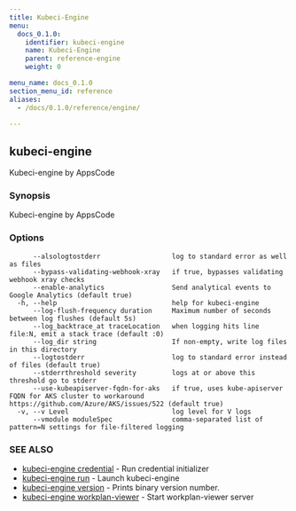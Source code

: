 ```yaml
---
title: Kubeci-Engine
menu:
  docs_0.1.0:
    identifier: kubeci-engine
    name: Kubeci-Engine
    parent: reference-engine
    weight: 0

menu_name: docs_0.1.0
section_menu_id: reference
aliases:
  - /docs/0.1.0/reference/engine/

---
```

## kubeci-engine

Kubeci-engine by AppsCode

### Synopsis

Kubeci-engine by AppsCode

### Options

```
      --alsologtostderr                  log to standard error as well as files
      --bypass-validating-webhook-xray   if true, bypasses validating webhook xray checks
      --enable-analytics                 Send analytical events to Google Analytics (default true)
  -h, --help                             help for kubeci-engine
      --log-flush-frequency duration     Maximum number of seconds between log flushes (default 5s)
      --log_backtrace_at traceLocation   when logging hits line file:N, emit a stack trace (default :0)
      --log_dir string                   If non-empty, write log files in this directory
      --logtostderr                      log to standard error instead of files (default true)
      --stderrthreshold severity         logs at or above this threshold go to stderr
      --use-kubeapiserver-fqdn-for-aks   if true, uses kube-apiserver FQDN for AKS cluster to workaround https://github.com/Azure/AKS/issues/522 (default true)
  -v, --v Level                          log level for V logs
      --vmodule moduleSpec               comma-separated list of pattern=N settings for file-filtered logging
```

### SEE ALSO

* [kubeci-engine credential](/docs/0.1.0/reference/engine/kubeci-engine_credential)	 - Run credential initializer
* [kubeci-engine run](/docs/0.1.0/reference/engine/kubeci-engine_run)	 - Launch kubeci-engine
* [kubeci-engine version](/docs/0.1.0/reference/engine/kubeci-engine_version)	 - Prints binary version number.
* [kubeci-engine workplan-viewer](/docs/0.1.0/reference/engine/kubeci-engine_workplan-viewer)	 - Start workplan-viewer server

